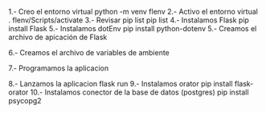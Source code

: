 1.- Creo el entorno virtual
    python -m venv flenv
2.- Activo el entorno virtual
    . flenv/Scripts/activate
3.- Revisar pip list
    pip list
4.- Instalamos Flask
    pip install Flask
5.- Instalamos dotEnv
    pip install python-dotenv
5.- Creamos el archivo de apicación de Flask

6.- Creamos el archivo de variables de ambiente

7.- Programamos la aplicacion 

8.- Lanzamos la aplicacion
    flask run
9.- Instalamos orator
    pip install flask-orator
10.- Instalamos conector de la base de datos (postgres)
    pip install psycopg2
    


